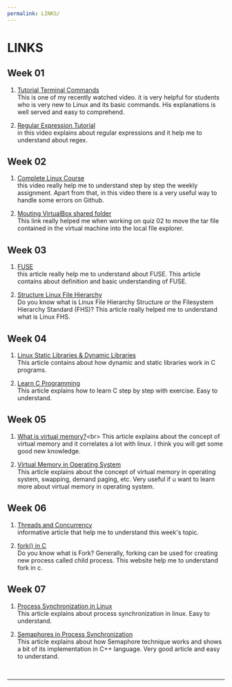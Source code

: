 ```yaml
---
permalink: LINKS/
---
```


# LINKS

## Week 01

1. [Tutorial Terminal Commands](https://youtu.be/CpTfQ-q6MPU)<br>
This is one of my recently watched video. it is very helpful for students who is very new to Linux and its basic commands. His explanations is well served and easy to comprehend.

2. [Regular Expression Tutorial](https://youtu.be/bgBWp9EIlMM)<br>
in this video explains about regular expressions and it help me to understand about regex.

## Week 02
1. [Complete Linux Course](https://youtu.be/wBp0Rb-ZJak)<br>
this video really help me to understand step by step the weekly assignment. Apart from that, in this video there is a very useful way to handle some errors on Github.

2. [Mouting VirtualBox shared folder](https://gist.github.com/estorgio/1d679f962e8209f8a9232f7593683265)<br>
This link really helped me when working on quiz 02 to move the tar file contained in the virtual machine into the local file explorer.

## Week 03
1. [FUSE](https://www.kernel.org/doc/html/latest/filesystems/fuse.html)<br>
this article really help me to understand about FUSE. This article contains about definition and basic understanding of FUSE.

2. [Structure Linux File Hierarchy](https://www.geeksforgeeks.org/linux-file-hierarchy-structure/)<br>
Do you know what is Linux File Hierarchy Structure or the Filesystem Hierarchy Standard (FHS)? This article really helped me to understand what is Linux FHS.

## Week 04
1. [Linux Static Libraries & Dynamic Libraries](https://medium.com/swlh/linux-basics-static-libraries-vs-dynamic-libraries-a7bcf8157779)<br>
This article contains about how dynamic and static libraries work in C programs.

2. [Learn C Programming](https://www.programiz.com/c-programming)<br>
This article explains how to learn C step by step with exercise. Easy to understand.

## Week 05

1. [What is virtual memory?](https://tldp.org/LDP/sag/html/vm-intro.html#:~:text=Linux%20supports%20virtual%20memory%2C%20that,be%20used%20for%20another%20purpose.)<br>
 This article explains about the concept of virtual memory and it correlates a lot with linux. I think you will get some good new knowledge.

2. [Virtual Memory in Operating System](https://www.geeksforgeeks.org/virtual-memory-in-operating-system/)<br>
This article explains about the concept of virtual memory in operating system, swapping, demand paging, etc. Very useful if u want to learn more about virtual memory in operating system.

## Week 06

1. [Threads and Concurrency](https://applied-programming.github.io/Operating-Systems-Notes/3-Threads-and-Concurrency/)<br>
informative article that help me to understand this week's topic.

2. [fork() in C](https://www.geeksforgeeks.org/fork-system-call/)<br>
Do you know what is Fork? Generally, forking can be used for creating new process called child process. This website help me to understand fork in c.

## Week 07

1. [Process Synchronization in Linux](https://www.tutorialspoint.com/process-synchronization-in-linux)<br>
This article explains about process synchronization in linux. Easy to understand.

2. [Semaphores in Process Synchronization](https://www.geeksforgeeks.org/semaphores-in-process-synchronization/)<br>
This article explains about how Semaphore technique works and shows a bit of its implementation in C++ language. Very good article and easy to understand.




<br>
<hr>
